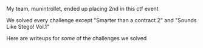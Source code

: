 My team, munintrollet, ended up placing 2nd in this ctf event

We solved every challenge except "Smarter than a contract 2" and "Sounds Like Stego! Vol.1"

Here are writeups for *some* of the challenges we solved
